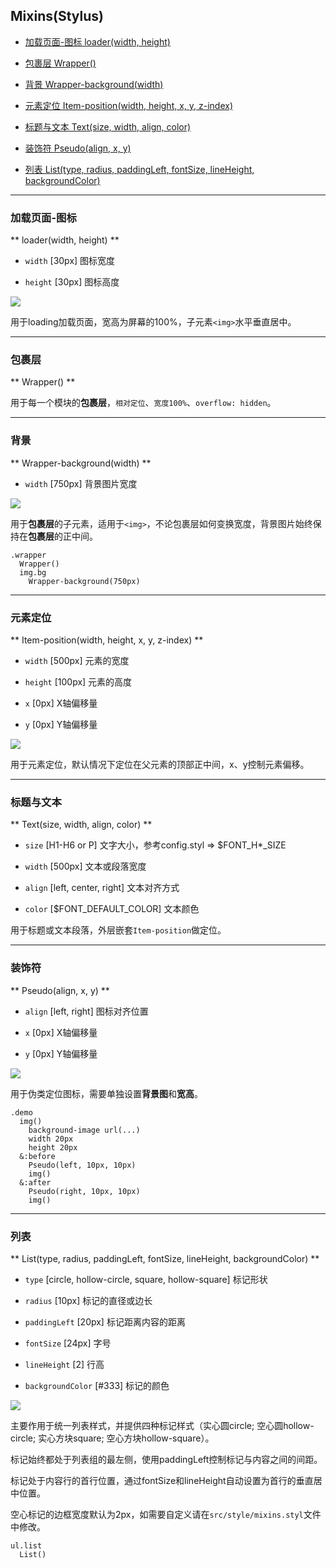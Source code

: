 ## Mixins(Stylus)

- [加载页面-图标 loader(width, height)](#加载页面-图标)

- [包裹层 Wrapper()](#包裹层)

- [背景 Wrapper-background(width)](#背景)

- [元素定位 Item-position(width, height, x, y, z-index)](#元素定位)

- [标题与文本 Text(size, width, align, color)](#标题与文本)

- [装饰符 Pseudo(align, x, y)](#装饰符)

- [列表 List(type, radius, paddingLeft, fontSize, lineHeight, backgroundColor)](#列表)

---

### 加载页面-图标

** loader(width, height) **

- `width` [30px] 图标宽度

- `height` [30px] 图标高度

![](https://ws4.sinaimg.cn/large/006tNbRwly1fw20nmvmhqj30640d3js3.jpg)

用于loading加载页面，宽高为屏幕的100%，子元素`<img>`水平垂直居中。

---

### 包裹层

** Wrapper() **

用于每一个模块的**包裹层**，`相对定位`、`宽度100%`、`overflow: hidden`。

---

### 背景

** Wrapper-background(width) **

- `width` [750px] 背景图片宽度

![](https://ws1.sinaimg.cn/large/006tNbRwly1fwi8p33us7j308b08mt8x.jpg)

用于**包裹层**的子元素，适用于`<img>`，不论包裹层如何变换宽度，背景图片始终保持在**包裹层**的正中间。

```stylus
.wrapper
  Wrapper()
  img.bg
    Wrapper-background(750px)
```

---

### 元素定位

** Item-position(width, height, x, y, z-index) **

- `width` [500px] 元素的宽度

- `height` [100px] 元素的高度

- `x` [0px] X轴偏移量

- `y` [0px] Y轴偏移量

![](https://ws1.sinaimg.cn/large/006tNbRwly1fwi8nup29pj306307fmx8.jpg)

用于元素定位，默认情况下定位在父元素的顶部正中间，x、y控制元素偏移。

---

### 标题与文本

** Text(size, width, align, color) **

- `size` [H1-H6 or P] 文字大小，参考config.styl => $FONT_H*_SIZE

- `width` [500px] 文本或段落宽度

- `align` [left, center, right] 文本对齐方式

- `color` [$FONT_DEFAULT_COLOR] 文本颜色

用于标题或文本段落，外层嵌套`Item-position`做定位。

---

### 装饰符

** Pseudo(align, x, y) **

- `align` [left, right] 图标对齐位置

- `x` [0px] X轴偏移量

- `y` [0px] Y轴偏移量

![](https://ws2.sinaimg.cn/large/006tNbRwly1fwi8pzdj4hj306404zglk.jpg)

用于伪类定位图标，需要单独设置**背景图**和**宽高**。

```stylus
.demo
  img()
    background-image url(...)
    width 20px
    height 20px
  &:before
    Pseudo(left, 10px, 10px)
    img()
  &:after
    Pseudo(right, 10px, 10px)
    img()
```

---

### 列表

** List(type, radius, paddingLeft, fontSize, lineHeight, backgroundColor) **

- `type` [circle, hollow-circle, square, hollow-square] 标记形状

- `radius` [10px] 标记的直径或边长

- `paddingLeft` [20px] 标记距离内容的距离

- `fontSize` [24px] 字号

- `lineHeight` [2] 行高

- `backgroundColor` [#333] 标记的颜色

![](https://ws4.sinaimg.cn/large/006tNbRwly1fx1ncmbpq2j3063075q2z.jpg)

主要作用于统一列表样式，并提供四种标记样式（实心圆circle; 空心圆hollow-circle; 实心方块square; 空心方块hollow-square）。

标记始终都处于列表组的最左侧，使用paddingLeft控制标记与内容之间的间距。

标记处于内容行的首行位置，通过fontSize和lineHeight自动设置为首行的垂直居中位置。

空心标记的边框宽度默认为2px，如需要自定义请在`src/style/mixins.styl`文件中修改。

```stylus
ul.list
  List()
```